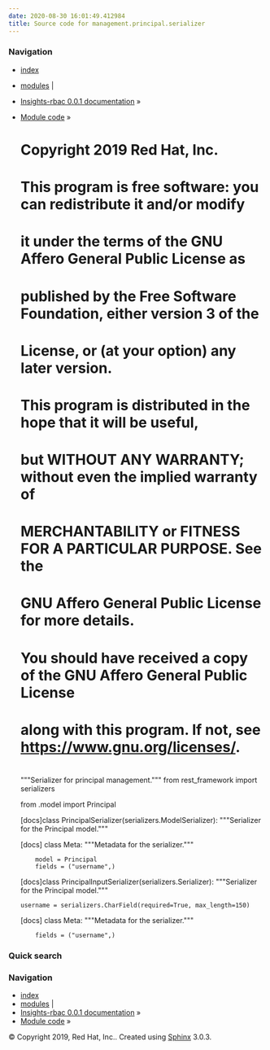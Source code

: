 ```yaml
---
date: 2020-08-30 16:01:49.412984
title: Source code for management.principal.serializer
---
```

### Navigation

  - [index](../../../../genindex/ "General Index")
  - [modules](../../../../py-modindex/ "Python Module Index") |
  - [Insights-rbac 0.0.1 documentation](../../../../index/) »
  - [Module code](../../../index/) »


    #
    # Copyright 2019 Red Hat, Inc.
    #
    # This program is free software: you can redistribute it and/or modify
    # it under the terms of the GNU Affero General Public License as
    # published by the Free Software Foundation, either version 3 of the
    # License, or (at your option) any later version.
    #
    # This program is distributed in the hope that it will be useful,
    # but WITHOUT ANY WARRANTY; without even the implied warranty of
    # MERCHANTABILITY or FITNESS FOR A PARTICULAR PURPOSE.  See the
    # GNU Affero General Public License for more details.
    #
    # You should have received a copy of the GNU Affero General Public License
    # along with this program.  If not, see <https://www.gnu.org/licenses/>.
    #
    
    """Serializer for principal management."""
    from rest_framework import serializers
    
    from .model import Principal
    
    
    [docs]class PrincipalSerializer(serializers.ModelSerializer):
        """Serializer for the Principal model."""
    
    [docs]    class Meta:
            """Metadata for the serializer."""
    
            model = Principal
            fields = ("username",)
    
    
    [docs]class PrincipalInputSerializer(serializers.Serializer):
        """Serializer for the Principal model."""
    
        username = serializers.CharField(required=True, max_length=150)
    
    [docs]    class Meta:
            """Metadata for the serializer."""
    
            fields = ("username",)

### Quick search

### Navigation

  - [index](../../../../genindex/ "General Index")
  - [modules](../../../../py-modindex/ "Python Module Index") |
  - [Insights-rbac 0.0.1 documentation](../../../../index/) »
  - [Module code](../../../index/) »

© Copyright 2019, Red Hat, Inc.. Created using
[Sphinx](http://sphinx-doc.org/) 3.0.3.
